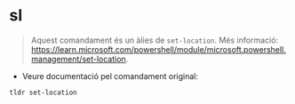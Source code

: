 # sl

> Aquest comandament és un àlies de `set-location`.
> Més informació: <https://learn.microsoft.com/powershell/module/microsoft.powershell.management/set-location>.

- Veure documentació pel comandament original:

`tldr set-location`
